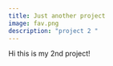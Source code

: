 ```yaml
---
title: Just another project
image: fav.png
description: "project 2 "
---
```

Hi this is my 2nd project!